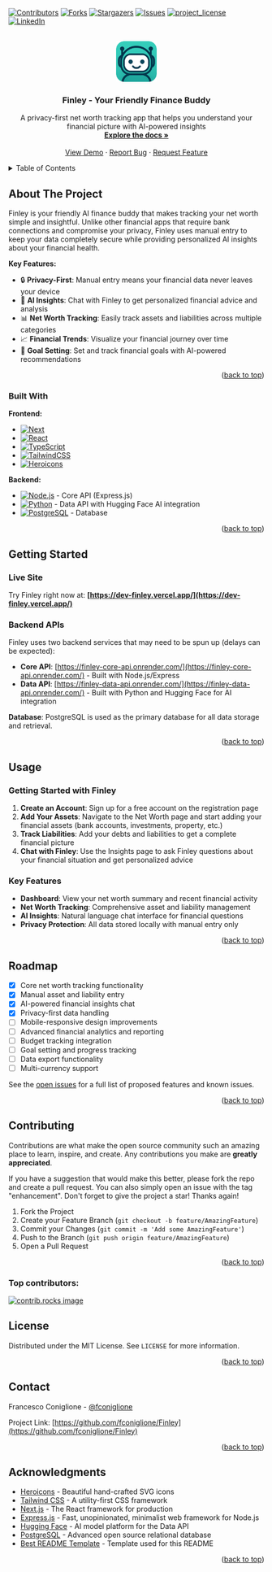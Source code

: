 <!-- Improved compatibility of back to top link: See: https://github.com/othneildrew/Best-README-Template/pull/73 -->
<a id="readme-top"></a>
<!--
*** Thanks for checking out the Best-README-Template. If you have a suggestion
*** that would make this better, please fork the repo and create a pull request
*** or simply open an issue with the tag "enhancement".
*** Don't forget to give the project a star!
*** Thanks again! Now go create something AMAZING! :D
-->



<!-- PROJECT SHIELDS -->
<!--
*** I'm using markdown "reference style" links for readability.
*** Reference links are enclosed in brackets [ ] instead of parentheses ( ).
*** See the bottom of this document for the declaration of the reference variables
*** for contributors-url, forks-url, etc. This is an optional, concise syntax you may use.
*** https://www.markdownguide.org/basic-syntax/#reference-style-links
-->
[![Contributors][contributors-shield]][contributors-url]
[![Forks][forks-shield]][forks-url]
[![Stargazers][stars-shield]][stars-url]
[![Issues][issues-shield]][issues-url]
[![project_license][license-shield]][license-url]
[![LinkedIn][linkedin-shield]][linkedin-url]



<!-- PROJECT LOGO -->
<br />
<div align="center">
  <a href="https://github.com/fconiglione/Finley">
    <img src="public/logo.png" alt="Logo" width="80" height="80">
  </a>

<h3 align="center">Finley - Your Friendly Finance Buddy</h3>

  <p align="center">
    A privacy-first net worth tracking app that helps you understand your financial picture with AI-powered insights
    <br />
    <a href="https://github.com/fconiglione/Finley"><strong>Explore the docs »</strong></a>
    <br />
    <br />
    <a href="https://github.com/fconiglione/Finley">View Demo</a>
    &middot;
    <a href="https://github.com/fconiglione/Finley/issues/new?labels=bug&template=bug-report---.md">Report Bug</a>
    &middot;
    <a href="https://github.com/fconiglione/Finley/issues/new?labels=enhancement&template=feature-request---.md">Request Feature</a>
  </p>
</div>



<!-- TABLE OF CONTENTS -->
<details>
  <summary>Table of Contents</summary>
  <ol>
    <li>
      <a href="#about-the-project">About The Project</a>
      <ul>
        <li><a href="#built-with">Built With</a></li>
      </ul>
    </li>
    <li>
      <a href="#getting-started">Getting Started</a>
      <ul>
        <li><a href="#prerequisites">Prerequisites</a></li>
        <li><a href="#installation">Installation</a></li>
      </ul>
    </li>
    <li><a href="#usage">Usage</a></li>
    <li><a href="#roadmap">Roadmap</a></li>
    <li><a href="#contributing">Contributing</a></li>
    <li><a href="#license">License</a></li>
    <li><a href="#contact">Contact</a></li>
    <li><a href="#acknowledgments">Acknowledgments</a></li>
  </ol>
</details>



<!-- ABOUT THE PROJECT -->
## About The Project

Finley is your friendly AI finance buddy that makes tracking your net worth simple and insightful. Unlike other financial apps that require bank connections and compromise your privacy, Finley uses manual entry to keep your data completely secure while providing personalized AI insights about your financial health.

**Key Features:**
- 🔒 **Privacy-First**: Manual entry means your financial data never leaves your device
- 🤖 **AI Insights**: Chat with Finley to get personalized financial advice and analysis
- 📊 **Net Worth Tracking**: Easily track assets and liabilities across multiple categories
- 📈 **Financial Trends**: Visualize your financial journey over time
- 🎯 **Goal Setting**: Set and track financial goals with AI-powered recommendations

<p align="right">(<a href="#readme-top">back to top</a>)</p>



### Built With

**Frontend:**
* [![Next][Next.js]][Next-url]
* [![React][React.js]][React-url]
* [![TypeScript][TypeScript.js]][TypeScript-url]
* [![TailwindCSS][TailwindCSS.com]][TailwindCSS-url]
* [![Heroicons][Heroicons.com]][Heroicons-url]

**Backend:**
* [![Node.js][Node.js]][Node-url] - Core API (Express.js)
* [![Python][Python.js]][Python-url] - Data API with Hugging Face AI integration
* [![PostgreSQL][PostgreSQL.js]][PostgreSQL-url] - Database

<p align="right">(<a href="#readme-top">back to top</a>)</p>



<!-- GETTING STARTED -->
## Getting Started

### Live Site

Try Finley right now at: **[https://dev-finley.vercel.app/](https://dev-finley.vercel.app/)**

### Backend APIs

Finley uses two backend services that may need to be spun up (delays can be expected):

- **Core API**: [https://finley-core-api.onrender.com/](https://finley-core-api.onrender.com/) - Built with Node.js/Express
- **Data API**: [https://finley-data-api.onrender.com/](https://finley-data-api.onrender.com/) - Built with Python and Hugging Face for AI integration

**Database**: PostgreSQL is used as the primary database for all data storage and retrieval.

<p align="right">(<a href="#readme-top">back to top</a>)</p>



<!-- USAGE EXAMPLES -->
## Usage

### Getting Started with Finley

1. **Create an Account**: Sign up for a free account on the registration page
2. **Add Your Assets**: Navigate to the Net Worth page and start adding your financial assets (bank accounts, investments, property, etc.)
3. **Track Liabilities**: Add your debts and liabilities to get a complete financial picture
4. **Chat with Finley**: Use the Insights page to ask Finley questions about your financial situation and get personalized advice

### Key Features

- **Dashboard**: View your net worth summary and recent financial activity
- **Net Worth Tracking**: Comprehensive asset and liability management
- **AI Insights**: Natural language chat interface for financial questions
- **Privacy Protection**: All data stored locally with manual entry only

<p align="right">(<a href="#readme-top">back to top</a>)</p>



<!-- ROADMAP -->
## Roadmap

- [x] Core net worth tracking functionality
- [x] Manual asset and liability entry
- [x] AI-powered financial insights chat
- [x] Privacy-first data handling
- [ ] Mobile-responsive design improvements
- [ ] Advanced financial analytics and reporting
- [ ] Budget tracking integration
- [ ] Goal setting and progress tracking
- [ ] Data export functionality
- [ ] Multi-currency support

See the [open issues](https://github.com/fconiglione/Finley/issues) for a full list of proposed features and known issues.

<p align="right">(<a href="#readme-top">back to top</a>)</p>



<!-- CONTRIBUTING -->
## Contributing

Contributions are what make the open source community such an amazing place to learn, inspire, and create. Any contributions you make are **greatly appreciated**.

If you have a suggestion that would make this better, please fork the repo and create a pull request. You can also simply open an issue with the tag "enhancement".
Don't forget to give the project a star! Thanks again!

1. Fork the Project
2. Create your Feature Branch (`git checkout -b feature/AmazingFeature`)
3. Commit your Changes (`git commit -m 'Add some AmazingFeature'`)
4. Push to the Branch (`git push origin feature/AmazingFeature`)
5. Open a Pull Request

<p align="right">(<a href="#readme-top">back to top</a>)</p>

### Top contributors:

<a href="https://github.com/fconiglione/Finley/graphs/contributors">
  <img src="https://contrib.rocks/image?repo=fconiglione/Finley" alt="contrib.rocks image" />
</a>



<!-- LICENSE -->
## License

Distributed under the MIT License. See `LICENSE` for more information.

<p align="right">(<a href="#readme-top">back to top</a>)</p>



<!-- CONTACT -->
## Contact

Francesco Coniglione - [@fconiglione](https://github.com/fconiglione)

Project Link: [https://github.com/fconiglione/Finley](https://github.com/fconiglione/Finley)

<p align="right">(<a href="#readme-top">back to top</a>)</p>



<!-- ACKNOWLEDGMENTS -->
## Acknowledgments

* [Heroicons](https://heroicons.com/) - Beautiful hand-crafted SVG icons
* [Tailwind CSS](https://tailwindcss.com/) - A utility-first CSS framework
* [Next.js](https://nextjs.org/) - The React framework for production
* [Express.js](https://expressjs.com/) - Fast, unopinionated, minimalist web framework for Node.js
* [Hugging Face](https://huggingface.co/) - AI model platform for the Data API
* [PostgreSQL](https://www.postgresql.org/) - Advanced open source relational database
* [Best README Template](https://github.com/othneildrew/Best-README-Template) - Template used for this README

<p align="right">(<a href="#readme-top">back to top</a>)</p>



<!-- MARKDOWN LINKS & IMAGES -->
<!-- https://www.markdownguide.org/basic-syntax/#reference-style-links -->
[contributors-shield]: https://img.shields.io/github/contributors/fconiglione/Finley.svg?style=for-the-badge
[contributors-url]: https://github.com/fconiglione/Finley/graphs/contributors
[forks-shield]: https://img.shields.io/github/forks/fconiglione/Finley.svg?style=for-the-badge
[forks-url]: https://github.com/fconiglione/Finley/network/members
[stars-shield]: https://img.shields.io/github/stars/fconiglione/Finley.svg?style=for-the-badge
[stars-url]: https://github.com/fconiglione/Finley/stargazers
[issues-shield]: https://img.shields.io/github/issues/fconiglione/Finley.svg?style=for-the-badge
[issues-url]: https://github.com/fconiglione/Finley/issues
[license-shield]: https://img.shields.io/github/license/fconiglione/Finley.svg?style=for-the-badge
[license-url]: https://github.com/fconiglione/Finley/blob/master/LICENSE
[linkedin-shield]: https://img.shields.io/badge/-LinkedIn-black.svg?style=for-the-badge&logo=linkedin&colorB=555
[linkedin-url]: https://linkedin.com/in/francescoconiglione
[product-screenshot]: images/screenshot.png
<!-- Shields.io badges. You can a comprehensive list with many more badges at: https://github.com/inttter/md-badges -->
[Next.js]: https://img.shields.io/badge/next.js-000000?style=for-the-badge&logo=nextdotjs&logoColor=white
[Next-url]: https://nextjs.org/
[React.js]: https://img.shields.io/badge/React-20232A?style=for-the-badge&logo=react&logoColor=61DAFB
[React-url]: https://reactjs.org/
[TypeScript.js]: https://img.shields.io/badge/TypeScript-007ACC?style=for-the-badge&logo=typescript&logoColor=white
[TypeScript-url]: https://www.typescriptlang.org/
[TailwindCSS.com]: https://img.shields.io/badge/Tailwind_CSS-38B2AC?style=for-the-badge&logo=tailwind-css&logoColor=white
[TailwindCSS-url]: https://tailwindcss.com/
[Heroicons.com]: https://img.shields.io/badge/Heroicons-000000?style=for-the-badge&logo=heroicons&logoColor=white
[Heroicons-url]: https://heroicons.com/
[Node.js]: https://img.shields.io/badge/Node.js-339933?style=for-the-badge&logo=nodedotjs&logoColor=white
[Node-url]: https://nodejs.org/
[Python.js]: https://img.shields.io/badge/Python-3776AB?style=for-the-badge&logo=python&logoColor=white
[Python-url]: https://www.python.org/
[PostgreSQL.js]: https://img.shields.io/badge/PostgreSQL-316192?style=for-the-badge&logo=postgresql&logoColor=white
[PostgreSQL-url]: https://www.postgresql.org/